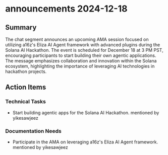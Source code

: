 # announcements 2024-12-18

## Summary
The chat segment announces an upcoming AMA session focused on utilizing a16z's Eliza AI Agent framework with advanced plugins during the Solana AI Hackathon. The event is scheduled for December 18 at 3 PM PST, encouraging participants to start building their own agentic applications. The message emphasizes collaboration and innovation within the Solana ecosystem, highlighting the importance of leveraging AI technologies in hackathon projects.

## Action Items

### Technical Tasks
- Start building agentic apps for the Solana AI Hackathon. mentioned by yikesawjeez

### Documentation Needs
- Participate in the AMA on leveraging a16z's Eliza AI Agent framework. mentioned by yikesawjeez